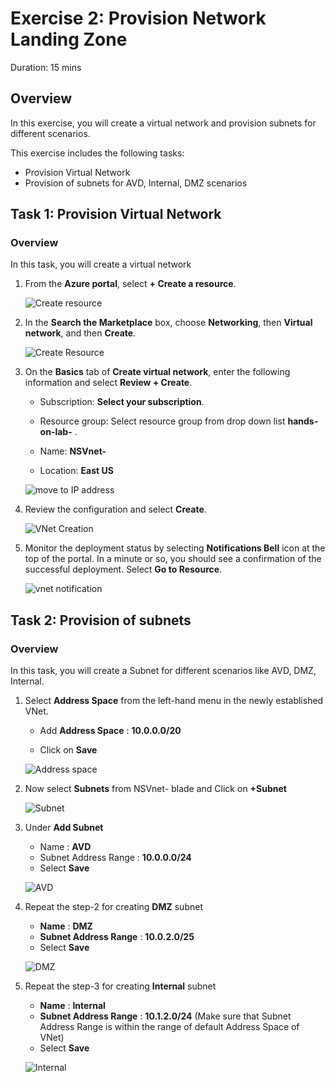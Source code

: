 
# Exercise 2: Provision Network Landing Zone

Duration: 15 mins

## Overview

In this exercise, you will create a virtual network and provision subnets for different scenarios.

This exercise includes the following tasks:

* Provision Virtual Network 
* Provision of subnets for AVD, Internal, DMZ scenarios


## Task 1: Provision Virtual Network 

### Overview

In this task, you will create a virtual network




1.  From the **Azure portal**, select **+ Create a resource**.

     ![Create resource](https://github.com/Divyasri199/AIW-Azure-Network-Solutions/blob/prod/media/createRS.png?raw=true)
     
2.  In the **Search the Marketplace** box, choose **Networking**, then **Virtual network**, and then **Create**. 

     ![Create Resource](https://github.com/Divyasri199/AIW-Azure-Network-Solutions/blob/prod/media/netvnet.png?raw=true)
     
3. On the **Basics** tab of **Create virtual network**, enter the following information and select **Review + Create**.

    -  Subscription: **Select your subscription**.
  
    -  Resource group: Select resource group from drop down list **hands-on-lab-<inject key="DeploymentID" enableCopy="false"/>** .

    -  Name: **NSVnet-<inject key="DeploymentID" enableCopy="false"/>**

    -  Location: **East US**

     ![move to IP address](https://github.com/Divyasri199/AIW-Azure-Network-Solutions/blob/prod/media/vnet.png?raw=true)

7.  Review the configuration and select **Create**.

     ![VNet Creation](https://github.com/Divyasri199/AIW-Azure-Network-Solutions/blob/prod/media/createVnet1.png?raw=true)

8.  Monitor the deployment status by selecting **Notifications Bell** icon at the top of the portal. In a minute or so, you should see a confirmation of the successful deployment. Select **Go to Resource**.

     ![vnet notification](https://github.com/Divyasri199/AIW-Azure-Network-Solutions/blob/prod/media/gotoforVnet.png?raw=true)

## Task 2: Provision of subnets
  
### Overview

In this task, you will create a Subnet for different scenarios like AVD, DMZ, Internal.




1.  Select **Address Space** from the left-hand menu in the newly established VNet.
    
     - Add **Address Space** : **10.0.0.0/20**

     -  Click on **Save**

     ![Address space](https://github.com/Divyasri199/AIW-Azure-Network-Solutions/blob/prod/media/nsvnet.png?raw=true)
     
2.  Now select **Subnets** from NSVnet-<inject key="DeploymentID" enableCopy="false"/> blade and Click on **+Subnet**

      ![Subnet](https://github.com/Divyasri199/AIW-Azure-Network-Solutions/blob/prod/media/subnet.png?raw=true)
      
3. Under **Add Subnet** 

    - Name : **AVD**
    - Subnet Address Range : **10.0.0.0/24**
    - Select **Save**

    ![AVD](https://github.com/Divyasri199/AIW-Azure-Network-Solutions/blob/prod/media/AVD1.png?raw=true)
    
4. Repeat the step-2 for creating **DMZ** subnet

    - **Name** : **DMZ**
    - **Subnet Address Range** : **10.0.2.0/25**
    - Select **Save**

    ![DMZ](https://github.com/Divyasri199/AIW-Azure-Network-Solutions/blob/prod/media/DMZ1.png?raw=true)
    
5. Repeat the step-3 for creating **Internal** subnet

    - **Name** : **Internal**
    - **Subnet Address Range** : **10.1.2.0/24** (Make sure that Subnet Address Range is within the range of default Address Space of VNet)
    - Select **Save**
    
    ![Internal](https://github.com/Divyasri199/AIW-Azure-Network-Solutions/blob/prod/media/internnal2.png?raw=true)
